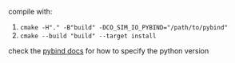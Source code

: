 compile with:
1. `cmake -H"." -B"build" -DCO_SIM_IO_PYBIND="/path/to/pybind"`
2. `cmake --build "build" --target install`

check the [pybind docs](https://pybind11.readthedocs.io/en/stable/compiling.html#configuration-variables) for how to specify the python version